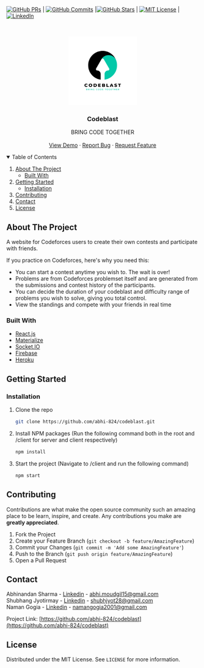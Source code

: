 <!--
*** Thanks for checking out the Best-README-Template. If you have a suggestion
*** that would make this better, please fork the repo and create a pull request
*** or simply open an issue with the tag "enhancement".
*** Thanks again! Now go create something AMAZING! :D
-->



<!-- PROJECT SHIELDS -->
<!--
*** I'm using markdown "reference style" links for readability.
*** Reference links are enclosed in brackets [ ] instead of parentheses ( ).
*** See the bottom of this document for the declaration of the reference variables
*** for contributors-url, forks-url, etc. This is an optional, concise syntax you may use.
*** https://www.markdownguide.org/basic-syntax/#reference-style-links
-->
[![GitHub PRs](https://img.shields.io/github/issues-pr/abhi-824/codeblast?style=flat&logo=github)](https://github.com/abhi-824/codeblast/pulls)  | [![GitHub Commits](https://img.shields.io/github/commit-activity/y/abhi-824/codeblast?style=flat&color=critical&logo=github)](https://github.com/abhi-824/codeblast/commits/master)  |[![GitHub Stars](https://img.shields.io/github/stars/abhi-824/codeblast?style=social)](https://github.com/abhi-824/codeblast/stargazers) | [![MIT License][license-shield]](https://github.com/abhi-824/codeblast/blob/master/LICENSE.txt) | [![LinkedIn][linkedin-shield]](https://www.linkedin.com/in/abhinandan-sharma-0a2633175/)



<!-- PROJECT LOGO -->
<br />
<p align="center">
  <a href="https://github.com/othneildrew/Best-README-Template">
    <img src="https://github.com/abhi-824/codeblast/blob/master/client/src/resources/logo_dark.png" alt="Logo" width="180" height="180">
  </a>

  <h3 align="center">Codeblast</h3>

  <p align="center">
    BRING CODE TOGETHER
    <br />
    <br />
    <a href="https://codeblast.herokuapp.com/">View Demo</a>
    ·
    <a href="https://github.com/abhi-824/codeblast/issues">Report Bug</a>
    ·
    <a href="https://github.com/abhi-824/codeblast/issues">Request Feature</a>
  </p>
</p>



<!-- TABLE OF CONTENTS -->
<details open="open">
  <summary>Table of Contents</summary>
  <ol>
    <li>
      <a href="#about-the-project">About The Project</a>
      <ul>
        <li><a href="#built-with">Built With</a></li>
      </ul>
    </li>
    <li>
      <a href="#getting-started">Getting Started</a>
      <ul>
        <li><a href="#installation">Installation</a></li>
      </ul>
    </li>
    <!--<li><a href="#roadmap">Roadmap</a></li>-->
    <li><a href="#contributing">Contributing</a></li>
    <li><a href="#contact">Contact</a></li>
    <li><a href="#license">License</a></li>
  </ol>
</details>



<!-- ABOUT THE PROJECT -->
## About The Project

A website for Codeforces users to create their own contests and participate with friends. 

If you practice on Codeforces, here's why you need this:
* You can start a contest anytime you wish to. The wait is over!
* Problems are from Codeforces problemset itself and are generated from the submissions and contest history of the participants.
* You can decide the duration of your codeblast and difficulty range of problems you wish to solve, giving you total control.
* View the standings and compete with your friends in real time


### Built With

* [React.js](https://reactjs.org/)
* [Materialize](https://materializecss.com/)
* [Socket.IO](https://socket.io/)
* [Firebase](https://firebase.google.com/)
* [Heroku](https://www.heroku.com/)



<!-- GETTING STARTED -->
## Getting Started

### Installation

1. Clone the repo
   ```sh
   git clone https://github.com/abhi-824/codeblast.git
   ```
3. Install NPM packages (Run the following command both in the root and /client for server and client respectively) 
   ```sh
   npm install
   ```
4. Start the project (Navigate to /client and run the following command) 
   ```sh
   npm start
   ```


<!-- ROADMAP -->
<!--## Roadmap

See the [open issues](https://github.com/othneildrew/Best-README-Template/issues) for a list of proposed features (and known issues).
-->


<!-- CONTRIBUTING -->
## Contributing

Contributions are what make the open source community such an amazing place to be learn, inspire, and create. Any contributions you make are **greatly appreciated**.

1. Fork the Project
2. Create your Feature Branch (`git checkout -b feature/AmazingFeature`)
3. Commit your Changes (`git commit -m 'Add some AmazingFeature'`)
4. Push to the Branch (`git push origin feature/AmazingFeature`)
5. Open a Pull Request


<!-- CONTACT -->
## Contact

Abhinandan Sharma - [Linkedin](https://www.linkedin.com/in/abhinandan-sharma-0a2633175/) - abhi.moudgil15@gmail.com
<br/>
Shubhang Jyotirmay - [Linkedin](https://www.linkedin.com/in/shubhang-jyotirmay-dtu/) - shubhjyot28@gmail.com
<br/>
Naman Gogia - [Linkedin](https://www.linkedin.com/in/namangogia/) - namangogia2001@gmail.com

Project Link: [https://github.com/abhi-824/codeblast](https://github.com/abhi-824/codeblast)

<!-- LICENSE -->
## License

Distributed under the MIT License. See `LICENSE` for more information.




<!-- MARKDOWN LINKS & IMAGES -->
<!-- https://www.markdownguide.org/basic-syntax/#reference-style-links -->
[contributors-shield]: https://img.shields.io/github/contributors/othneildrew/Best-README-Template.svg?style=for-the-badge
[contributors-url]: https://github.com/othneildrew/Best-README-Template/graphs/contributors
[forks-shield]: https://img.shields.io/github/forks/othneildrew/Best-README-Template.svg?style=for-the-badge
[forks-url]: https://github.com/othneildrew/Best-README-Template/network/members
[stars-shield]: https://img.shields.io/github/stars/othneildrew/Best-README-Template.svg?style=for-the-badge
[stars-url]: https://github.com/othneildrew/Best-README-Template/stargazers
[issues-shield]: https://img.shields.io/github/issues/othneildrew/Best-README-Template.svg?style=for-the-badge
[issues-url]: https://github.com/othneildrew/Best-README-Template/issues
[license-shield]: https://img.shields.io/github/license/othneildrew/Best-README-Template.svg?style=for-the-badge
[license-url]: https://github.com/othneildrew/Best-README-Template/blob/master/LICENSE.txt
[linkedin-shield]: https://img.shields.io/badge/-LinkedIn-black.svg?style=for-the-badge&logo=linkedin&colorB=555
[linkedin-url]: https://linkedin.com/in/othneildrew
[product-screenshot]: images/screenshot.png
